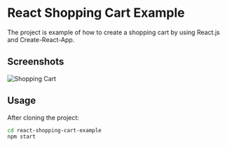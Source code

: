
# React Shopping Cart Example

The project is example of how to create a shopping cart by using React.js and Create-React-App.
## Screenshots

![Shopping Cart](https://user-images.githubusercontent.com/8419324/133156405-9a81bc32-420f-498e-bf2b-ac22c104a454.png)
## Usage

After cloning the project:
```bash
cd react-shopping-cart-example
npm start
```